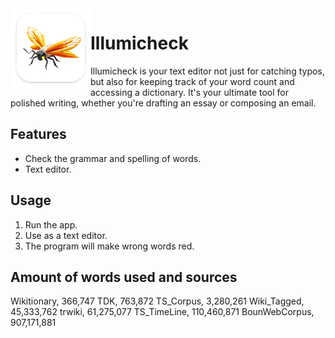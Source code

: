 <img width="128px" src="images/Illumicheck_mac.png" alt="Logo" align="left" />

# Illumicheck

Illumicheck is your text editor not just for catching typos, but also for keeping track of your word count and accessing a dictionary. It's your ultimate tool for polished writing, whether you're drafting an essay or composing an email.

## Features

- Check the grammar and spelling of words.
- Text editor.

## Usage

1. Run the app.
2. Use as a text editor.
3. The program will make wrong words red.

## Amount of words used and sources
Wikitionary, 366,747
TDK, 763,872
TS_Corpus, 3,280,261
Wiki_Tagged, 45,333,762
trwiki, 61,275,077
TS_TimeLine, 110,460,871
BounWebCorpus, 907,171,881